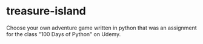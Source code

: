 # treasure-island
Choose your own adventure game written in python that was an assignment for the class "100 Days of Python" on Udemy.  

